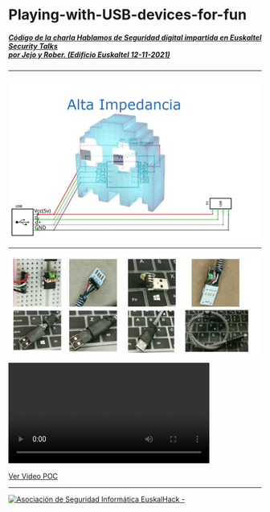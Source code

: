 # Playing-with-USB-devices-for-fun

##### [Código de la charla Hablamos de Seguridad digital impartida en Euskaltel Security Talks <br/> por Jejo y Rober. (Edificio Euskaltel 12-11-2021)](https://blog.euskaltel.com/hablamos-seguridad-digital-asociacion-euskalhack/)

___

![](./img/Animation_POC_bad_USB_cable_charger.gif) 
___

![](./img/POC_bad_USB_cable_charger.jpg) 








<video width="400" controls>
<source src="https://user-images.githubusercontent.com/38666222/156882197-ca8491cf-75d0-4f92-9537-34e562addac0.mp4" type="video/mp4">
Your browser does not support HTML video.
</video>


[Ver Video POC](https://github.com/EuskalHack/Playing-with-USB-devices-for-fun/raw/main/img/POC_bad_USB_cable_charger.mp4)

___

<a href="http://euskalhack.org/">
<img src="https://euskalhack.org/images/EuskalHack_Logo.png" alt="Asociación de Seguridad Informática EuskalHack - " />
</a>
